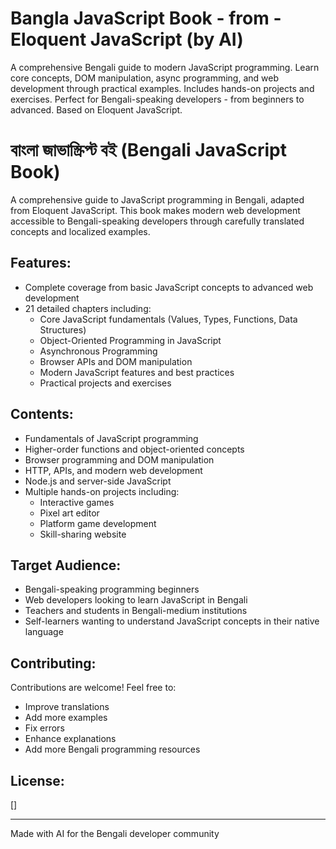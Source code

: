 # Bangla JavaScript Book - from - Eloquent JavaScript (by AI)
A comprehensive Bengali guide to modern JavaScript programming. Learn core concepts, DOM manipulation, async programming, and web development through practical examples. Includes hands-on projects and exercises. Perfect for Bengali-speaking developers - from beginners to advanced. Based on Eloquent JavaScript.






# বাংলা জাভাস্ক্রিপ্ট বই (Bengali JavaScript Book)

A comprehensive guide to JavaScript programming in Bengali, adapted from Eloquent JavaScript. This book makes modern web development accessible to Bengali-speaking developers through carefully translated concepts and localized examples.

## Features:
- Complete coverage from basic JavaScript concepts to advanced web development
- 21 detailed chapters including:
  - Core JavaScript fundamentals (Values, Types, Functions, Data Structures)
  - Object-Oriented Programming in JavaScript
  - Asynchronous Programming
  - Browser APIs and DOM manipulation
  - Modern JavaScript features and best practices
  - Practical projects and exercises

## Contents:
- Fundamentals of JavaScript programming
- Higher-order functions and object-oriented concepts
- Browser programming and DOM manipulation
- HTTP, APIs, and modern web development
- Node.js and server-side JavaScript
- Multiple hands-on projects including:
  - Interactive games
  - Pixel art editor
  - Platform game development
  - Skill-sharing website

## Target Audience:
- Bengali-speaking programming beginners
- Web developers looking to learn JavaScript in Bengali
- Teachers and students in Bengali-medium institutions
- Self-learners wanting to understand JavaScript concepts in their native language

## Contributing:
Contributions are welcome! Feel free to:
- Improve translations
- Add more examples
- Fix errors
- Enhance explanations
- Add more Bengali programming resources

## License:
[]

---
Made with AI for the Bengali developer community
